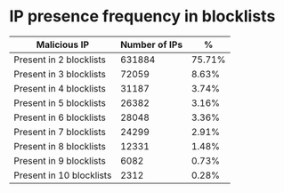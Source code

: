 # IP presence frequency in blocklists
| Malicious IP | Number of IPs | % |
|----|----|----|
| Present in 2 blocklists | 631884 | 75.71% |
| Present in 3 blocklists | 72059 | 8.63% |
| Present in 4 blocklists | 31187 | 3.74% |
| Present in 5 blocklists | 26382 | 3.16% |
| Present in 6 blocklists | 28048 | 3.36% |
| Present in 7 blocklists | 24299 | 2.91% |
| Present in 8 blocklists | 12331 | 1.48% |
| Present in 9 blocklists | 6082 | 0.73% |
| Present in 10 blocklists | 2312 | 0.28% |
